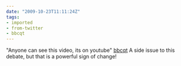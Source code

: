 ```yaml
---
date: "2009-10-23T11:11:24Z"
tags:
- imported
- from-twitter
- bbcqt
---
```

"Anyone can see this video, its on youtube" [bbcqt](/tags/bbcqt) A side issue to this debate, but that is a powerful sign of change!
